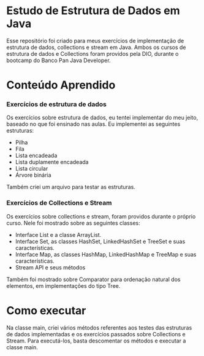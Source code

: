 # Estudo de Estrutura de Dados em Java
Esse repositório foi criado para meus exercícios de implementação de estrutura de dados, collections e stream em Java.
Ambos os cursos de estrutura de dados e Collections foram providos pela DIO, durante o bootcamp do Banco Pan Java Developer.

# Conteúdo Aprendido

### Exercícios de estrutura de dados
Os exercícios sobre estrutura de dados, eu tentei implementar do meu jeito, baseado no que foi ensinado nas aulas. Eu implementei as seguintes estruturas:

* Pilha
* Fila
* Lista encadeada
* Lista duplamente encadeada
* Lista circular
* Árvore binária

Também criei um arquivo para testar as estruturas.

### Exercícios de Collections e Stream
Os exercícios sobre collections e stream, foram providos durante o próprio curso. Nele foi mostrado sobre as seguintes classes:

* Interface List e a classe ArrayList.
* Interface Set, as classes HashSet, LinkedHashSet e TreeSet e suas características.
* Interface Map, as classes HashMap, LinkedHashMap e TreeMap e suas características.
* Stream API e seus métodos

Também foi mostrado sobre Comparator para ordenação natural dos elementos, em implementações do tipo Tree.

# Como executar

Na classe main, criei vários métodos referentes aos testes das estruturas de dados implementadas e os exercícios passados sobre Collections e Stream.
Para executá-los, basta descomentar os métodos e executar a classe main.
